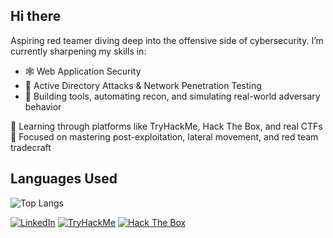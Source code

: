 ## Hi there 

Aspiring red teamer diving deep into the offensive side of cybersecurity. I’m currently sharpening my skills in:

- 🕸️ Web Application Security
- 🧠 Active Directory Attacks & Network Penetration Testing  
- 🧰 Building tools, automating recon, and simulating real-world adversary behavior

📍 Learning through platforms like TryHackMe, Hack The Box, and real CTFs  
🔐 Focused on mastering post-exploitation, lateral movement, and red team tradecraft 
<!--
**dilipk5/dilipk5** is a ✨ _special_ ✨ repository because its `README.md` (this file) appears on your GitHub profile.

Here are some ideas to get you started:

- 🔭 I’m currently working on ...
- 🌱 I’m currently learning ...
- 👯 I’m looking to collaborate on ...
- 🤔 I’m looking for help with ...
- 💬 Ask me about ...
- 📫 How to reach me: ...
- 😄 Pronouns: ...
- ⚡ Fun fact: ...
-->

## Languages Used
![Top Langs](https://github-readme-stats.vercel.app/api/top-langs/?username=dilipk5&layout=compact&theme=tokyonight)

[![LinkedIn](https://img.shields.io/badge/LinkedIn-blue?style=for-the-badge&logo=linkedin)](https://linkedin.com/in/dilipk5)
[![TryHackMe](https://img.shields.io/badge/TryHackMe-Profile-red?style=for-the-badge&logo=tryhackme)](https://tryhackme.com/p/xdaemon)
[![Hack The Box](https://img.shields.io/badge/HackTheBox-Profile-green?style=for-the-badge&logo=hackthebox)](https://app.hackthebox.com/users/2019421)
